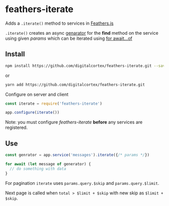 # feathers-iterate
Adds a `.iterate()` method to services in [Feathers.js](https://feathersjs.com/)

`.iterate()` creates an async [genarator](https://developer.mozilla.org/en-US/docs/Web/JavaScript/Reference/Global_Objects/Generator) for the **find** method on the service using given *params* which can be iterated using [for await...of](https://developer.mozilla.org/en-US/docs/Web/JavaScript/Reference/Statements/for-await...of)

## Install
```bash
npm install https://github.com/digitalcortex/feathers-iterate.git --save
```
or
```bash
yarn add https://github.com/digitalcortex/feathers-iterate.git
```

Configure on server and client

```javascript
const iterate = require('feathers-iterate')

app.configure(iterate())
```

Note: you must configure *feathers-iterate* **before** any services are registered.

## Use
```javascript
const genrator = app.service('messages').iterate({/* params */})

for await (let message of generator) {
  // do something with data
}
```

For pagination `iterate` uses `params.query.$skip` and `params.query.$limit`.

Next page is called when `total > $limit + $skip` with new skip as `$limit + $skip`.

